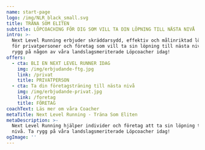 ```yaml
---
name: start-page
logo: /img/NLR_black_small.svg
title: TRÄNA SOM ELITEN
subtitle: LÖPCOACHING FÖR DIG SOM VILL TA DIN LÖPNING TILL NÄSTA NIVÅ
intro: >-
  Next Level Running erbjuder skräddarsydd, effektiv och målinriktad löpcoaching
  för privatpersoner och företag som vill ta sin löpning till nästa nivå. Ta
  rygg på någon av våra landslagsmeriterade Löpcoacher idag!
offers:
  - cta: BLI EN NEXT LEVEL RUNNER IDAG
    img: /img/erbjudande-ftg.jpg
    link: /privat
    title: PRIVATPERSON
  - cta: Ta din företagsträning till nästa nivå
    img: /img/erbjudande-privat.jpg
    link: /foretag
    title: FÖRETAG
coachText: Läs mer om våra Coacher
metaTitle: Next Level Running - Träna Som Eliten
metaDescription: >-
  Next Level Running hjälper individer och företag att ta sin löpning till nästa
  nivå. Ta rygg på våra landslagsmeriterade Löpcoacher idag!
ogImage: ''
---
```


